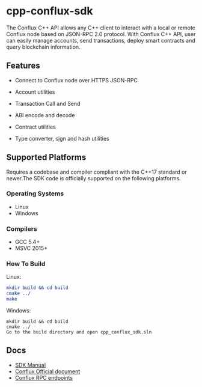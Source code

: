 # cpp-conflux-sdk
The Conflux C++ API allows any C++ client to interact with a local or remote Conflux node based on JSON-RPC 2.0 protocol. With Conflux C++ API, user can easily manage accounts, send transactions, deploy smart contracts and query blockchain information.



## Features
- Connect to Conflux node over HTTPS JSON-RPC

- Account utilities

- Transaction Call and Send

- ABI encode and decode

- Contract utilities

- Type converter, sign and hash utilities




## Supported Platforms

Requires a codebase and compiler compliant with the C++17 standard or newer.The SDK code is officially supported on the following platforms.

### Operating Systems
- Linux
- Windows

### Compilers
- GCC 5.4+
- MSVC 2015+

### How To Build

Linux:

```cmake
mkdir build && cd build
cmake ../
make
```

Windows:

```
mkdir build && cd build
cmake ../
Go to the build directory and open cpp_conflux_sdk.sln
```

##  Docs

* [SDK Manual](https://csyangbinbin.github.io/cpp-conflux-sdk/)
* [Conflux Official document](https://developer.conflux-chain.org/docs/introduction/en/conflux_overview)
* [Conflux RPC endpoints](https://github.com/conflux-fans/conflux-rpc-endpoints)

